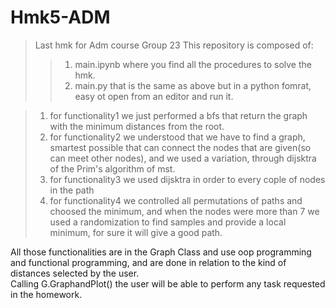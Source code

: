 # Hmk5-ADM
> Last hmk for Adm course
> Group 23
This repository is composed of:
>> 1) main.ipynb where you find all the procedures to solve the hmk.
>> 2) main.py that is the same as above but in a python fomrat, easy ot open from an editor and run it.

> 1) for functionality1 we just performed a bfs that return the graph with the minimum distances from the root.
> 2) for functionality2 we understood that we have to find a graph, smartest possible that can connect the nodes that are given(so can meet other nodes), and we used a variation, through dijsktra of the Prim's algorithm of mst.
> 3) for functionality3 we used dijsktra in order to every cople of nodes in the path
> 4) for functionality4 we controlled all permutations of paths and choosed the minimum, and when the nodes were more than 7 we used a randomization to find samples and provide a local minimum, for sure it will give a good path.

All those functionalities are in the Graph Class and use oop programming and functional programming, and are done in relation to the kind of distances selected by the user. <br>
Calling G.GraphandPlot() the user will be able to perform any task requested in the homework.
